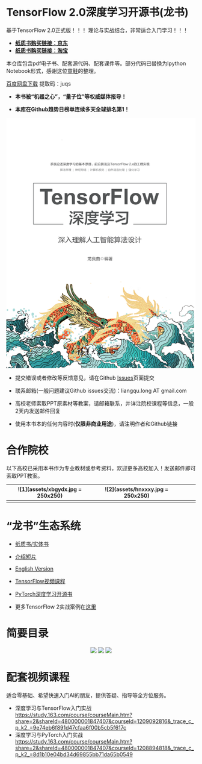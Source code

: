 # TensorFlow 2.0深度学习开源书(龙书)

基于TensorFlow 2.0正式版！！！
理论与实战结合，非常适合入门学习！！！

- **[纸质书购买链接：京东](https://item.jd.com/12954866.html)** 
- **[纸质书购买链接：淘宝](https://detail.tmall.com/item.htm?spm=a230r.1.14.16.18b460abi8w8jJ&id=625801924474&ns=1&abbucket=9)**

本仓库包含pdf电子书、配套源代码、配套课件等。部分代码已替换为Ipython Notebook形式，感谢这位[童鞋](https://github.com/Relph1119/deeplearning-with-tensorflow-notes)的整理。

[百度网盘下载](https://pan.baidu.com/s/1GgQjhDqSgSfjxqBMsE3RDQ)  提取码：juqs


-  **本书被“机器之心”，“量子位”等权威媒体报导！**

-  **本库在Github趋势日榜单连续多天全球排名第1！**



<p align="center">
  <img src="assets/book-cover.png" align="center" width="600">
  <!-- <img src="assets/1.png" align="center" width="600"> -->
</p>

- 提交错误或者修改等反馈意见，请在Github [Issues](https://github.com/dragen1860/Deep-Learning-with-TensorFlow-book/issues)页面提交

- 联系邮箱(一般问题建议Github issues交流)：liangqu.long AT gmail.com

-  高校老师索取PPT原素材等教案，请邮箱联系，并详注院校课程等信息，一般2天内发送邮件回复

- 使用本书本的任何内容时(**仅限非商业用途**)，请注明作者和Github链接


# 合作院校

以下高校已采用本书作为专业教材或参考资料，欢迎更多高校加入！发送邮件即可索取PPT教案。

| ![1](assets/xbgydx.jpg = 250x250)  | ![2](assets/hnxxxy.jpg = 250x250)  |   |   |   |
|---|---|---|---|---|
|    |    |   |   |   |


# “龙书”生态系统

- [纸质书/实体书](https://item.jd.com/12954866.html)

- [介绍短片](https://www.bilibili.com/video/av75331861)

- [English Version](https://github.com/dragen1860/Deep-Learning-with-TensorFlow-book-EN)

- [TensorFlow视频课程](https://study.163.com/course/courseMain.htm?share=2&shareId=480000001847407&courseId=1209092816&_trace_c_p_k2_=9e74eb6f891d47cfaa6f00b5cb5f617c)

- [PyTorch深度学习开源书](https://github.com/dragen1860/Deep-Learning-with-PyTorch-book)

-	更多TensorFlow 2实战案例在[这里](https://github.com/dragen1860/TensorFlow-2.x-Tutorials)


# 简要目录

<p align="center">
  <img src="assets/0.4.目录-双排-1.jpg">
  <img src="assets/0.4.目录-双排-2.jpg">
  <img src="assets/0.4.目录-双排-3.jpg">
</p>



#	配套视频课程

适合零基础、希望快速入门AI的朋友，提供答疑、指导等全方位服务。

- 深度学习与TensorFlow入门实战
https://study.163.com/course/courseMain.htm?share=2&shareId=480000001847407&courseId=1209092816&_trace_c_p_k2_=9e74eb6f891d47cfaa6f00b5cb5f617c
- 深度学习与PyTorch入门实战
https://study.163.com/course/courseMain.htm?share=2&shareId=480000001847407&courseId=1208894818&_trace_c_p_k2_=8d1b10e04bd34d69855bb71da65b0549

